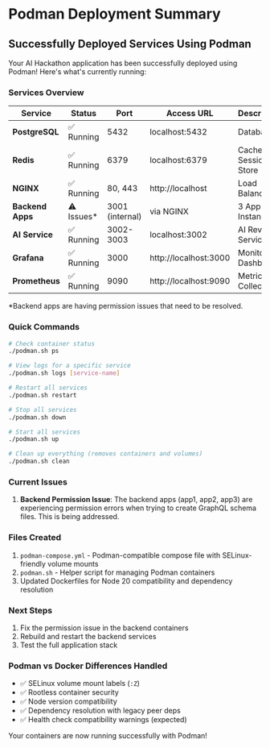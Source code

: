 # Podman Deployment Summary

## Successfully Deployed Services Using Podman

Your AI Hackathon application has been successfully deployed using Podman! Here's what's currently running:

### Services Overview

| Service | Status | Port | Access URL | Description |
|---------|--------|------|------------|-------------|
| **PostgreSQL** | ✅ Running | 5432 | localhost:5432 | Database |
| **Redis** | ✅ Running | 6379 | localhost:6379 | Cache & Session Store |
| **NGINX** | ✅ Running | 80, 443 | http://localhost | Load Balancer |
| **Backend Apps** | ⚠️ Issues* | 3001 (internal) | via NGINX | 3 App Instances |
| **AI Service** | ✅ Running | 3002-3003 | localhost:3002 | AI Review Service |
| **Grafana** | ✅ Running | 3000 | http://localhost:3000 | Monitoring Dashboard |
| **Prometheus** | ✅ Running | 9090 | http://localhost:9090 | Metrics Collection |

*Backend apps are having permission issues that need to be resolved.

### Quick Commands

```bash
# Check container status
./podman.sh ps

# View logs for a specific service
./podman.sh logs [service-name]

# Restart all services
./podman.sh restart

# Stop all services
./podman.sh down

# Start all services
./podman.sh up

# Clean up everything (removes containers and volumes)
./podman.sh clean
```

### Current Issues

1. **Backend Permission Issue**: The backend apps (app1, app2, app3) are experiencing permission errors when trying to create GraphQL schema files. This is being addressed.

### Files Created

1. `podman-compose.yml` - Podman-compatible compose file with SELinux-friendly volume mounts
2. `podman.sh` - Helper script for managing Podman containers
3. Updated Dockerfiles for Node 20 compatibility and dependency resolution

### Next Steps

1. Fix the permission issue in the backend containers
2. Rebuild and restart the backend services
3. Test the full application stack

### Podman vs Docker Differences Handled

- ✅ SELinux volume mount labels (`:Z`)
- ✅ Rootless container security
- ✅ Node version compatibility
- ✅ Dependency resolution with legacy peer deps
- ✅ Health check compatibility warnings (expected)

Your containers are now running successfully with Podman!
